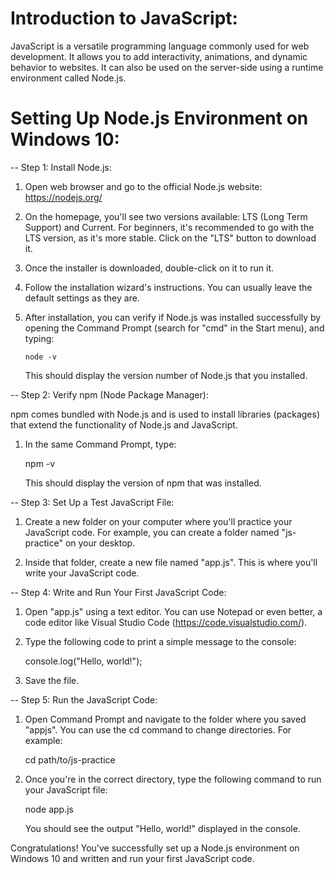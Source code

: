 # Introduction to JavaScript:

JavaScript is a versatile programming language commonly used for web 
development. It allows you to add interactivity, animations, and dynamic 
behavior to websites. It can also be used on the server-side using a 
runtime environment called Node.js.

# Setting Up Node.js Environment on Windows 10:

-- Step 1: Install Node.js:

   1. Open web browser and go to the official Node.js website: https://nodejs.org/

   2. On the homepage, you'll see two versions available: 
      LTS (Long Term Support) and Current. For beginners, 
      it's recommended to go with the LTS version, as it's 
      more stable. Click on the "LTS" button to download it.

   3. Once the installer is downloaded, double-click on it to run it.

   4. Follow the installation wizard's instructions. You can usually 
      leave the default settings as they are.

   5. After installation, you can verify if Node.js was installed 
      successfully by opening the Command Prompt (search for "cmd" 
      in the Start menu), and typing:

      ```node -v```

      This should display the version number of Node.js that you installed.

-- Step 2: Verify npm (Node Package Manager):

   npm comes bundled with Node.js and is used to install libraries 
   (packages) that extend the functionality of Node.js and JavaScript.

   1. In the same Command Prompt, type:

      npm -v

      This should display the version of npm that was installed.

-- Step 3: Set Up a Test JavaScript File:

   1. Create a new folder on your computer where you'll practice your 
      JavaScript code. For example, you can create a folder named 
      "js-practice" on your desktop.

   2. Inside that folder, create a new file named "app.js". This is where 
      you'll write your JavaScript code.

-- Step 4: Write and Run Your First JavaScript Code:

   1. Open "app.js" using a text editor. You can use Notepad or even better,
      a code editor like Visual Studio Code (https://code.visualstudio.com/).

   2. Type the following code to print a simple message to the console:
      
      console.log("Hello, world!");

   3. Save the file.

-- Step 5: Run the JavaScript Code:

   1. Open Command Prompt and navigate to the folder where you saved "appjs". 
      You can use the cd command to change directories. For example:

      cd path/to/js-practice

   2. Once you're in the correct directory, type the following command to run your JavaScript file:

      node app.js

      You should see the output "Hello, world!" displayed in the console.

   Congratulations! You've successfully set up a Node.js environment 
   on Windows 10 and written and run your first JavaScript code.